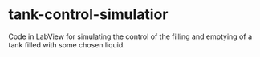 # tank-control-simulatior
Code in LabView for simulating the control of the filling and emptying of a tank filled with some chosen liquid.
